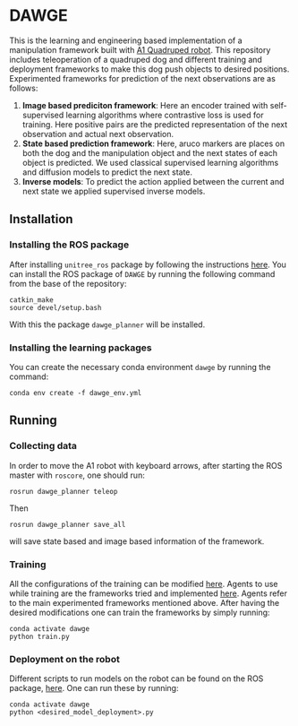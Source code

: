 # DAWGE
This is the learning and engineering based implementation of a manipulation framework built with [A1 Quadruped robot](https://m.unitree.com/a1/).
This repository includes teleoperation of a quadruped dog and different training and deployment frameworks to make this dog push objects to desired positions.
Experimented frameworks for prediction of the next observations are as follows:
1. **Image based prediciton framework**: Here an encoder trained with self-supervised learning algorithms where contrastive loss is used for training. Here positive pairs are the predicted representation of the next observation and actual next observation.
2. **State based prediction framework**: Here, aruco markers are places on both the dog and the manipulation object and the next states of each object is predicted. We used classical supervised learning algorithms and diffusion models to predict the next state.
3. **Inverse models**: To predict the action applied between the current and next state we applied supervised inverse models. 

## Installation
### Installing the ROS package
After installing `unitree_ros` package by following the instructions [here](https://github.com/unitreerobotics/unitree_ros). You can install the ROS package of `DAWGE` by running the following command from the base of the repository:
```
catkin_make
source devel/setup.bash
```
With this the package `dawge_planner` will be installed.

### Installing the learning packages
You can create the necessary conda environment `dawge` by running the command:
```
conda env create -f dawge_env.yml
```

## Running
### Collecting data
In order to move the A1 robot with keyboard arrows, after starting the ROS master with `roscore`, one should run:
```
rosrun dawge_planner teleop
```
Then 
```
rosrun dawge_planner save_all
```
will save state based and image based information of the framework.

### Training

All the configurations of the training can be modified [here](https://github.com/irmakguzey/DAWGE/blob/main/contrastive_learning/configs/train.yaml).
Agents to use while training are the frameworks tried and implemented [here](https://github.com/irmakguzey/DAWGE/tree/main/contrastive_learning/models/agents). Agents refer to the main experimented frameworks mentioned above. After having the desired modifications one can train the frameworks by simply running: 
```
conda activate dawge
python train.py
```

### Deployment on the robot
Different scripts to run models on the robot can be found on the ROS package, [here](https://github.com/irmakguzey/DAWGE/tree/main/src/dawge_planner/scripts/dawge_planner/deploy_models). 
One can run these by running: 
```
conda activate dawge
python <desired_model_deployment>.py
```

